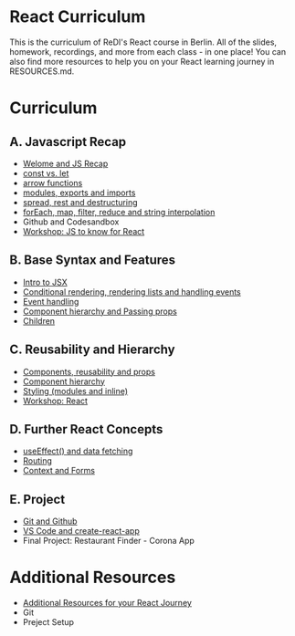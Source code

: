 # React Curriculum 

This is the curriculum of ReDI's React course in Berlin. 
All of the slides, homework, recordings, and more from each class - in one place!
You can also find more resources to help you on your React learning journey in RESOURCES.md.


# Curriculum

## A. Javascript Recap
- [Welome and JS Recap](https://github.com/ReDI-School/react-course-berlin/blob/main/A00-welcome-js-recap.md)
- [const vs. let](https://github.com/ReDI-School/react-course-berlin/blob/main/A01-const-vs-let.md)
- [arrow functions](https://github.com/ReDI-School/react-course-berlin/blob/main/A01-arrow-functions.md)
- [modules, exports and imports](https://github.com/ReDI-School/react-course-berlin/blob/main/A03-modules-exports-and-imports.md)
- [spread, rest and destructuring](https://github.com/ReDI-School/react-course-berlin/blob/main/A04-spread-rest-operator.md)
- [forEach, map, filter, reduce and string interpolation](https://github.com/ReDI-School/react-course-berlin/blob/main/A05-forEach-map-filter-reduce-string-interpolation.md)
- Github and Codesandbox
- [Workshop: JS to know for React](https://github.com/react-course-berlin/blob/main/WS0-js-to-know-for-react.md)


## B. Base Syntax and Features
- [Intro to JSX](https://github.com/ReDI-School/react-course-berlin/blob/main/B03-intro-to-jsx.md)
- [Conditional rendering, rendering lists and handling events](https://github.com/ReDI-School/react-course-berlin/blob/main/B07-conditional-rendering.md)
- [Event handling](https://github.com/ReDI-School/react-course-berlin/blob/main/B09-event-handling.md)
- [Component hierarchy and Passing props](https://github.com/ReDI-School/react-course-berlin/blob/main/C03-passing-props.md)
- [Children](https://github.com/ReDI-School/react-course-berlin/blob/main/C03-children.md)

## C. Reusability and Hierarchy
- [Components, reusability and props](https://github.com/ReDI-School/react-course-berlin/blob/main/C01-components-reusability-props.md)
- [Component hierarchy](https://github.com/ReDI-School/react-course-berlin/blob/main/C02-component-hierarchy.md)
- [Styling (modules and inline)](https://github.com/ReDI-School/react-course-berlin/blob/main/C04-styling.md)
- [Workshop: React](https://github.com/ReDI-School/react-course-berlin/blob/main/WS1-react.md)

## D. Further React Concepts
- [useEffect() and data fetching](https://github.com/ReDI-School/react-course-berlin/blob/main/D02-useffect-and-data-fetching.md)
- [Routing](https://github.com/ReDI-School/react-course-berlin/blob/main/D01-routing.md)
- [Context and Forms](https://github.com/ReDI-School/react-course-berlin/blob/main/D03-context-and-forms.md)

## E. Project
- [Git and Github](https://github.com/ReDI-School/react-course-berlin/blob/main/E01-git-github.md)
- [VS Code and create-react-app](https://github.com/ReDI-School/react-course-berlin/blob/main/E02-vscode-cra.md)
- Final Project: Restaurant Finder - Corona App

# Additional Resources
- [Additional Resources for your React Journey](https://github.com/ReDI-School/react-course-berlin/blob/main/resources.md)
- Git
- Preject Setup
